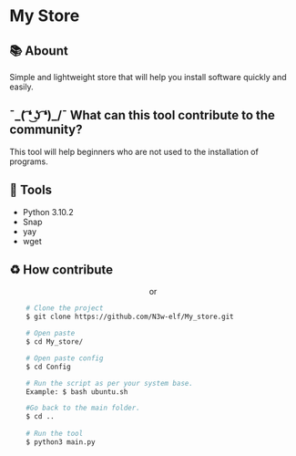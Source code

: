 # My Store

## 📚 Abount
Simple and lightweight store that will help you install software quickly and easily.

##  ¯\_( ͡❛ ͜ʖ ͡❛)_/¯ What can this tool contribute to the community?
This tool will help beginners who are not used to the installation of programs.

## 🔨 Tools

- Python 3.10.2
- Snap
- yay
- wget
  
## ♻️ How contribute

<p align="center">or</p>

```bash
    # Clone the project
    $ git clone https://github.com/N3w-elf/My_store.git

    # Open paste
    $ cd My_store/

    # Open paste config
    $ cd Config

    # Run the script as per your system base.
    Example: $ bash ubuntu.sh

    #Go back to the main folder.
    $ cd ..
    
    # Run the tool
    $ python3 main.py
```